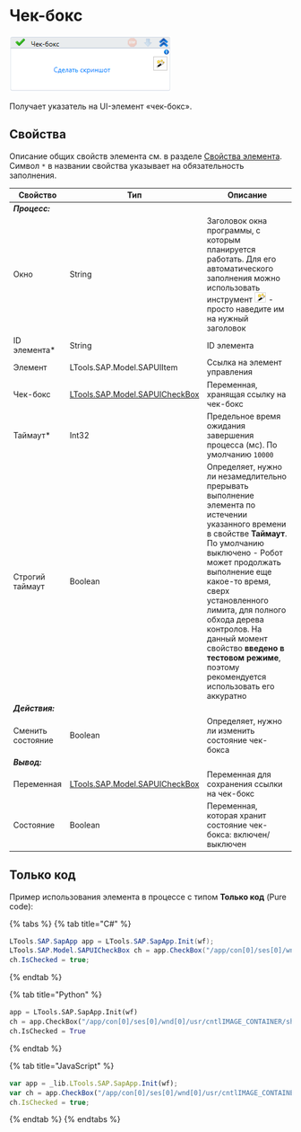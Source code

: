 # Чек-бокс

![](<../../../.gitbook/assets/image (443).png>)

Получает указатель на UI-элемент «чек-бокс».

## Свойства
Описание общих свойств элемента см. в разделе [Свойства элемента](https://docs.primo-rpa.ru/primo-rpa/primo-studio/process/elements#svoistva-elementa).\
Символ `*` в названии свойства указывает на обязательность заполнения.

| Свойство          | Тип                                                          | Описание                                            |
| ----------------- | ------------------------------------------------------------ | --------------------------------------------------- |
| ***Процесс:*** | | |
| Окно              | String                   | Заголовок окна программы, с которым планируется работать. Для его автоматического заполнения можно использовать инструмент ![](<../../../.gitbook/assets/image (794).png>) - просто наведите им на нужный заголовок |
| ID элемента\*     | String                                                       | ID элемента                                         |
| Элемент           | LTools.SAP.Model.SAPUIItem                                   | Ссылка на элемент управления                        |
| Чек-бокс          | [LTools.SAP.Model.SAPUICheckBox](datatypes/sapuicheckbox.md) | Переменная, хранящая ссылку на чек-бокс             |
| Таймаут\*         | Int32                                                        | Предельное время ожидания завершения процесса (мс). По умолчанию `10000`  |
| Строгий таймаут   | Boolean                 | Определяет, нужно ли незамедлительно прерывать выполнение элемента по истечении указанного времени в свойстве **Таймаут**. По умолчанию выключено - Робот может продолжать выполнение еще какое-то время, сверх установленного лимита, для полного обхода дерева контролов. На данный момент свойство **введено в тестовом режиме**, поэтому рекомендуется использовать его аккуратно |
| ***Действия:*** | | |
| Сменить состояние | Boolean                                                      | Определяет, нужно ли изменить состояние чек-бокса |
| ***Вывод:***    | | |
| Переменная        | [LTools.SAP.Model.SAPUICheckBox](datatypes/sapuicheckbox.md) | Переменная для сохранения ссылки на чек-бокс        |
| Состояние         | Boolean                                                      | Переменная, которая хранит состояние чек-бокса: включен/выключен |


## Только код
Пример использования элемента в процессе с типом **Только код** (Pure code):

{% tabs %}
{% tab title="C#" %}
```csharp
LTools.SAP.SapApp app = LTools.SAP.SapApp.Init(wf);
LTools.SAP.Model.SAPUICheckBox ch = app.CheckBox("/app/con[0]/ses[0]/wnd[0]/usr/cntlIMAGE_CONTAINER/shellcont/shell/shellcont[0]/shell");
ch.IsChecked = true;
```
{% endtab %}

{% tab title="Python" %}
```python
app = LTools.SAP.SapApp.Init(wf)
ch = app.CheckBox("/app/con[0]/ses[0]/wnd[0]/usr/cntlIMAGE_CONTAINER/shellcont/shell/shellcont[0]/shell")
ch.IsChecked = True
```
{% endtab %}

{% tab title="JavaScript" %}
```javascript
var app = _lib.LTools.SAP.SapApp.Init(wf);
var ch = app.CheckBox("/app/con[0]/ses[0]/wnd[0]/usr/cntlIMAGE_CONTAINER/shellcont/shell/shellcont[0]/shell");
ch.IsChecked = true;
```
{% endtab %}
{% endtabs %}

